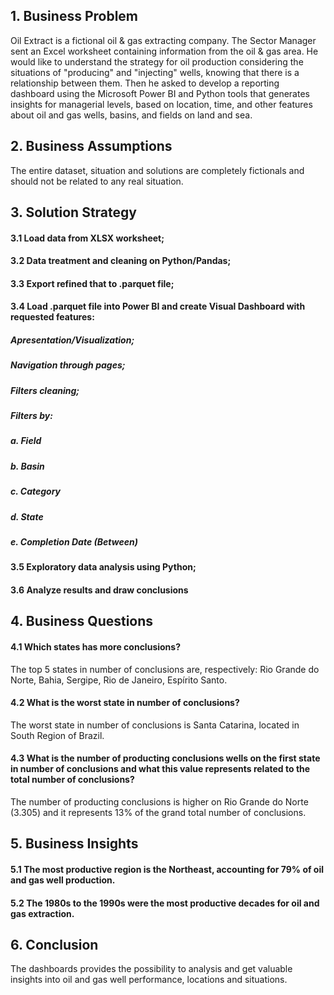<h2>1. Business Problem</h2>
Oil Extract is a fictional oil & gas extracting company. 
The Sector Manager sent an Excel worksheet containing information from the oil & gas area. He would like to understand the strategy for oil production 
considering the situations of "producing" and "injecting" wells, knowing that there is a relationship between them.
Then he asked to develop a reporting dashboard using the Microsoft Power BI and Python tools that generates insights for managerial levels, 
based on location, time, and other features about oil and gas wells, basins, and fields on land and sea.

<h2>2. Business Assumptions</h2>
The entire dataset, situation and solutions are completely fictionals and should not be related to any real situation.

<h2>3. Solution Strategy</h2>
<h4>3.1 Load data from XLSX worksheet;</h4>
<h4>3.2 Data treatment and cleaning on Python/Pandas;</h4>
<h4>3.3 Export refined that to .parquet file;</h4>
<h4>3.4 Load .parquet file into Power BI and create Visual Dashboard with requested features:</h4>
<h5>Apresentation/Visualization;</h5>
<h5>Navigation through pages;</h5>
<h5>Filters cleaning;</h5>
<h5>Filters by:</h5>
<h5>a. Field</h5>
<h5>b. Basin</h5>
<h5>c. Category</h5>
<h5>d. State</h5>
<h5>e. Completion Date (Between)</h5>
<h4>3.5 Exploratory data analysis using Python;</h4>
<h4>3.6 Analyze results and draw conclusions</h4>

<h2>4. Business Questions</h2>

<h4>4.1 Which states has more conclusions?</h4>
The top 5 states in number of conclusions are, respectively: Rio Grande do Norte, Bahia, Sergipe, Rio de Janeiro, Espírito Santo.

<h4>4.2 What is the worst state in number of conclusions?</h4>
The worst state in number of conclusions is Santa Catarina, located in South Region of Brazil.

<h4>4.3 What is the number of producting conclusions wells on the first state in number of conclusions and what this value represents related to the total number of conclusions?</h4>
The number of producting conclusions is higher on Rio Grande do Norte (3.305) and it represents 13% of the grand total number of conclusions.

<h2>5. Business Insights</h2>

<h4>5.1 The most productive region is the Northeast, accounting for 79% of oil and gas well production.</h4>

<h4>5.2 The 1980s to the 1990s were the most productive decades for oil and gas extraction.</h4>

<h2>6. Conclusion</h2>
The dashboards provides the possibility to analysis and get valuable insights into oil and gas well performance, locations and situations.
